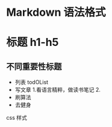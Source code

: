 # Markdown 语法格式

# 标题 h1-h5
## 不同重要性标题

- 列表
 todOList
- 写文章
  1.看语言精粹，做读书笔记
  2.
- 刷算法
- 去健身

css 样式